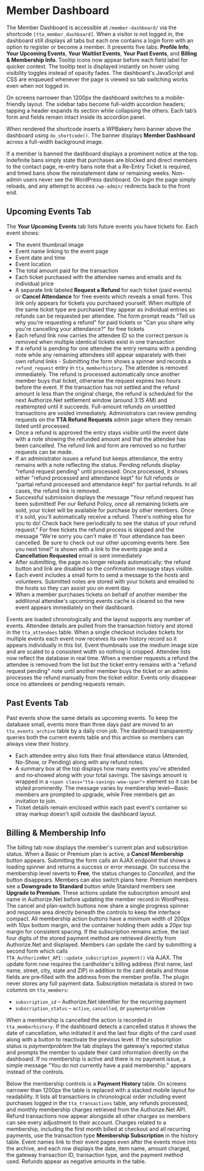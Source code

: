 # Member Dashboard

The Member Dashboard is accessible at `/member-dashboard/` via the shortcode `[tta_member_dashboard]`.
When a visitor is not logged in, the dashboard still displays all tabs but each one contains a login form with an option to register or become a member.
It presents five tabs: **Profile Info**, **Your Upcoming Events**, **Your Waitlist Events**, **Your Past Events**, and **Billing & Membership Info**. Tooltip icons now appear before each field label for quicker context. The tooltip text is displayed instantly on hover using visibility toggles instead of opacity fades. The dashboard's JavaScript and CSS are enqueued whenever the page is viewed so tab switching works even when not logged in.

On screens narrower than 1200px the dashboard switches to a mobile-friendly layout. The sidebar tabs become full-width accordion headers; tapping a header expands its section while collapsing the others. Each tab’s form and fields remain intact inside its accordion panel.

When rendered the shortcode inserts a WPBakery hero banner above the dashboard using `do_shortcode()`. The banner displays **Member Dashboard** across a full-width background image.

If a member is banned the dashboard displays a prominent notice at the top. Indefinite bans simply state that purchases are blocked and direct members to the contact page, re-entry bans note that a Re-Entry Ticket is required, and timed bans show the reinstatement date or remaining weeks.
Non-admin users never see the WordPress dashboard. On login the page simply reloads, and any attempt to access `/wp-admin/` redirects back to the front end.


## Upcoming Events Tab

The **Your Upcoming Events** tab lists future events you have tickets for. Each event
shows:

- The event thumbnail image
- Event name linking to the event page
- Event date and time
- Event location
- The total amount paid for the transaction
- Each ticket purchased with the attendee names and emails and its individual price
- A separate link labeled **Request a Refund** for each ticket (paid events) or **Cancel Attendance** for free events which reveals a small form. This link only appears for tickets you purchased yourself. When multiple of the same ticket type are purchased they appear as individual entries so refunds can be requested per attendee. The form prompt reads "Tell us why you're requesting a refund" for paid tickets or "Can you share why you're cancelling your attendance?" for free tickets
- Each refund link now carries the attendee ID so the correct person is removed when multiple identical tickets exist in one transaction
- If a refund is pending for one attendee the entry remains with a pending note while any remaining attendees still appear separately with their own refund links
        - Submitting the form shows a spinner and records a `refund_request` entry in `tta_memberhistory`. The attendee is removed immediately. The refund is processed automatically once another member buys that ticket, otherwise the request expires two hours before the event. If the transaction has not settled and the refund amount is less than the original charge, the refund is scheduled for the next Authorize.Net settlement window (around 3:15 AM) and reattempted until it succeeds. Full-amount refunds on unsettled transactions are voided immediately. Administrators can review pending requests on the **TTA Refund Requests** admin page where they remain listed until processed.
- Once a refund is approved the entry stays visible until the event date with a note showing the refunded amount and that the attendee has been cancelled. The refund link and form are removed so no further requests can be made.
- If an administrator issues a refund but keeps attendance, the entry remains with a note reflecting the status. Pending refunds display "refund request pending" until processed. Once processed, it shows either "refund processed and attendance kept" for full refunds or "partial refund processed and attendance kept" for partial refunds. In all cases, the refund link is removed.
 - Successful submission displays the message "Your refund request has been submitted! Per our Refund Policy, once all remaining tickets are sold, your ticket will be available for purchase by other members. Once it's sold, you'll automatically receive a refund. There's nothing else for you to do! Check back here periodically to see the status of your refund request." For free tickets the refund process is skipped and the message "We're sorry you can't make it! Your attendance has been cancelled. Be sure to check out our other upcoming events here. See you next time!" is shown with a link to the events page and a **Cancellation Requested** email is sent immediately
- After submitting, the page no longer reloads automatically; the refund button and link are disabled so the confirmation message stays visible.
- Each event includes a small form to send a message to the hosts and volunteers. Submitted notes are stored with your tickets and emailed to the hosts so they can assist you on event day.
- When a member purchases tickets on behalf of another member the additional attendee's upcoming events cache is cleared so the new event appears immediately on their dashboard.

Events are loaded chronologically and the layout supports any number of events.
Attendee details are pulled from the transaction history and stored in the
`tta_attendees` table.
When a single checkout includes tickets for multiple events each event now
receives its own history record so it appears individually in this list.
Event thumbnails use the medium image size and are scaled to a consistent width so nothing is cropped.
Attendee lists now reflect the database in real time. When a member requests a refund the attendee is removed from the list but the ticket entry remains with a "refund request pending" note until another member buys the ticket or an admin processes the refund manually from the ticket editor. Events only disappear once no attendees or pending requests remain.

## Past Events Tab

Past events show the same details as upcoming events. To keep the database small, events more than three days past are moved to an `tta_events_archive` table by a daily cron job. The dashboard transparently queries both the current events table and this archive so members can always view their history.

- Each attendee entry also lists their final attendance status (Attended, No-Show, or Pending) along with any refund notes.
- A summary box at the top displays how many events you've attended and no‑showed along with your total savings. The savings amount is wrapped in a `<span class="tta-savings-wow-span">` element so it can be styled prominently. The message varies by membership level—Basic members are prompted to upgrade, while Free members get an invitation to join.
- Ticket details remain enclosed within each past event's container so stray markup doesn't spill outside the dashboard layout.

## Billing & Membership Info

The billing tab now displays the member's current plan and subscription status. When a Basic or Premium plan is active, a **Cancel Membership** button appears. Submitting the form calls an AJAX endpoint that shows a loading spinner and returns a success or error message. On success the membership level reverts to **Free**, the status changes to *Cancelled*, and the button disappears. Members can also switch plans here: Premium members see a **Downgrade to Standard** button while Standard members see **Upgrade to Premium**. These actions update the subscription amount and name in Authorize.Net before updating the member record in WordPress. The cancel and plan‑switch buttons now share a single progress spinner and response area directly beneath the controls to keep the interface compact.
All membership action buttons have a minimum width of 200px with 10px bottom margin, and the container holding them adds a 20px top margin for consistent spacing.
If the subscription remains active, the last four digits of the stored payment method are retrieved directly from Authorize.Net and displayed. Members can update the card by submitting a second form which calls `TTA_AuthorizeNet_API::update_subscription_payment()` via AJAX. The update form now requires the cardholder's billing address (first name, last name, street, city, state and ZIP) in addition to the card details and those fields are pre‑filled with the address from the member profile. The plugin never stores any full payment data.
Subscription metadata is stored in two columns on `tta_members`:

- `subscription_id` – Authorize.Net identifier for the recurring payment
- `subscription_status` – `active`, `cancelled`, or `paymentproblem`

When a membership is cancelled the action is recorded in `tta_memberhistory`.
If the dashboard detects a cancelled status it shows the date of cancellation,
who initiated it and the last four digits of the card used along with a button
to reactivate the previous level. If the subscription status is *paymentproblem*
the tab displays the gateway's reported status and prompts the member to update
their card information directly on the dashboard.
If no membership is active and there is no payment issue, a simple message
"You do not currently have a paid membership." appears instead of the controls.

Below the membership controls is a **Payment History** table. On screens narrower than 1200px the table is replaced with a stacked mobile layout for readability. It lists all
transactions in chronological order including event purchases logged in the
`tta_transactions` table, any refunds processed, and monthly membership charges
retrieved from the Authorize.Net API. Refund transactions now appear alongside
all other charges so members can see every adjustment to their account.
Charges related to a membership, including the first month billed at checkout
and all recurring payments, use the transaction type **Membership Subscription**
in the history table.
Event names link to their event pages even after the events move into the
archive, and each row displays the date, item name, amount charged, the gateway
transaction ID, transaction type, and the payment method used. Refunds appear as
negative amounts in the table.

